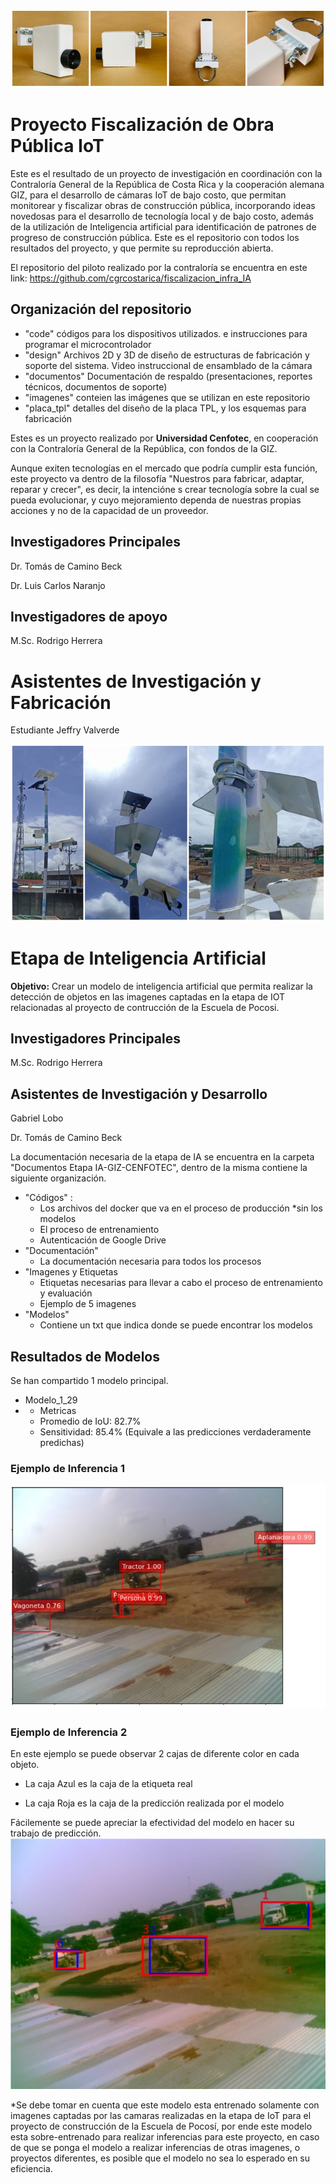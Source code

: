 ![camara IoT](https://github.com/Universidad-Cenfotec/Contraloria/blob/main/imagenes/header.JPG)
# Proyecto Fiscalización de Obra Pública IoT

Este es el resultado de un proyecto de investigación en coordinación con la Contraloría General de la República de Costa Rica y la cooperación alemana GIZ, para el desarrollo de cámaras IoT de bajo costo, que permitan monitorear y fiscalizar obras de construcción pública, incorporando ideas novedosas para el desarrollo de tecnología local y de bajo costo, además de la utilización de Inteligencia artificial para identificación de patrones de progreso de construcción pública. Este es el repositorio con todos los resultados del proyecto, y que permite su reproducción abierta.

El repositorio del piloto realizado por la contraloría se encuentra en este link:
https://github.com/cgrcostarica/fiscalizacion_infra_IA

## Organización del repositorio
- "code" códigos para los dispositivos utilizados. e instrucciones para programar el microcontrolador
- "design" Archivos 2D y 3D de diseño de estructuras de fabricación y soporte del sistema. Video instruccional de ensamblado de la cámara
- "documentos" Documentación de respaldo (presentaciones, reportes técnicos, documentos de soporte)
- "imagenes" conteien las imágenes que se utilizan en este repositorio
- "placa_tpl" detalles del diseño de la placa TPL, y los esquemas para fabricación


Estes es un proyecto realizado por **Universidad Cenfotec**, en cooperación con la Contraloría General de la República, con fondos de la GIZ.

Aunque exiten tecnologías en el mercado que podría cumplir esta función, este proyecto va dentro de la filosofía "Nuestros para fabricar, adaptar, reparar y crecer", es decir, la intencióne s crear tecnología sobre la cual se pueda evolucionar, y cuyo mejoramiento dependa de nuestras propias acciones y no de la capacidad de un proveedor.

## Investigadores Principales

Dr. Tomás de Camino Beck

Dr. Luis Carlos Naranjo

## Investigadores de apoyo

M.Sc. Rodrigo Herrera

# Asistentes de Investigación y Fabricación

Estudiante Jeffry Valverde

![Camaras Instaladas](https://github.com/Universidad-Cenfotec/Contraloria/blob/main/imagenes/footer.JPG)

# Etapa de Inteligencia Artificial

**Objetivo:** Crear un modelo de inteligencia artificial que permita realizar la detección de objetos en las imagenes captadas en la etapa de IOT relacionadas al proyecto de contrucción de la Escuela de Pocosi. 

## Investigadores Principales
M.Sc. Rodrigo Herrera

## Asistentes de Investigación y Desarrollo
Gabriel Lobo

Dr. Tomás de Camino Beck

La documentación necesaria de la etapa de IA se encuentra en la carpeta "Documentos Etapa IA-GIZ-CENFOTEC", dentro de la misma contiene la siguiente organización.
- "Códigos" :
  - Los archivos del docker que va en el proceso de producción *sin los modelos
  - El proceso de entrenamiento
  - Autenticación de Google Drive
- "Documentación"
  - La documentación necesaria para todos los procesos
- "Imagenes y Etiquetas
  - Etiquetas necesarias para llevar a cabo el proceso de entrenamiento y evaluación
  - Ejemplo de 5 imagenes
- "Modelos"
  - Contiene un txt que indica donde se puede encontrar los modelos
 
## Resultados de Modelos

Se han compartido 1 modelo principal. 
 - Modelo_1_29
 - - Metricas
   - Promedio de IoU: 82.7%
   - Sensitividad: 85.4% (Equivale a las predicciones verdaderamente predichas)

### Ejemplo de Inferencia 1
![Ejemplo de Inferencia](https://github.com/Universidad-Cenfotec/Contraloria/blob/main/imagenes/Ejemplo_Inferencia.jpg) 


### Ejemplo de Inferencia 2
En este ejemplo se puede observar 2 cajas de diferente color en cada objeto. 

- La caja Azul es la caja de la etiqueta real

- La caja Roja es la caja de la predicción realizada por el modelo

Fácilemente se puede apreciar la efectividad del modelo en hacer su trabajo de predicción. 
![Ejemplo 2 de Inferencia](https://github.com/Universidad-Cenfotec/Contraloria/blob/main/imagenes/Ejemplo_Inferencia2.jpg)


*Se debe tomar en cuenta que este modelo esta entrenado solamente con imagenes captadas por las camaras realizadas en la etapa de IoT para el proyecto de construcción de la Escuela de Pocosí, por ende este modelo esta sobre-entrenado para realizar inferencias para este proyecto, en caso de que se ponga el modelo a realizar inferencias de otras imagenes, o proyectos diferentes, es posible que el modelo no sea lo esperado en su eficiencia.
